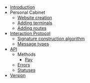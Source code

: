 - [Introduction](/)
- Personal Cabinet
  - [Website creation](pers_cab_website_creation.md)
  - [Adding terminals](pers_cab_add_terminal.md)
  - [Adding routes](pers_cab_route_creation.md)  
- [Interaction Protocol](interaction_protocol.md)
  - [Signature construction algorithm](signatur_alghoritm.md)
  - [Message types](message_types.md)
- [API](api/api.md)
  - Methods
    - [Pay](api/pay.md)
  - [Errors](api/errors.md)
  - [Statuses](api/statuses.md)
- [Version](version.md)